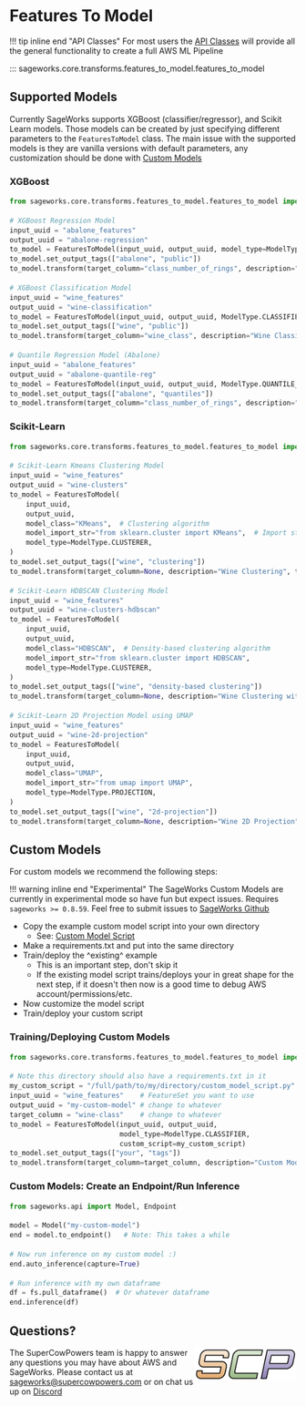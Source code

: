 # Features To Model
!!! tip inline end "API Classes"
    For most users the [API Classes](../../api_classes/overview.md) will provide all the general functionality to create a full AWS ML Pipeline

::: sageworks.core.transforms.features_to_model.features_to_model

## Supported Models
Currently SageWorks supports XGBoost (classifier/regressor), and Scikit Learn models. Those models can be created by just specifying different parameters to the `FeaturesToModel` class. The main issue with the supported models is they are vanilla versions with default parameters, any customization should be done with [Custom Models](#custom-models)

### XGBoost
```python
from sageworks.core.transforms.features_to_model.features_to_model import FeaturesToModel

# XGBoost Regression Model
input_uuid = "abalone_features"
output_uuid = "abalone-regression"
to_model = FeaturesToModel(input_uuid, output_uuid, model_type=ModelType.REGRESSOR)
to_model.set_output_tags(["abalone", "public"])
to_model.transform(target_column="class_number_of_rings", description="Abalone Regression")

# XGBoost Classification Model
input_uuid = "wine_features"
output_uuid = "wine-classification"
to_model = FeaturesToModel(input_uuid, output_uuid, ModelType.CLASSIFIER)
to_model.set_output_tags(["wine", "public"])
to_model.transform(target_column="wine_class", description="Wine Classification")

# Quantile Regression Model (Abalone)
input_uuid = "abalone_features"
output_uuid = "abalone-quantile-reg"
to_model = FeaturesToModel(input_uuid, output_uuid, ModelType.QUANTILE_REGRESSOR)
to_model.set_output_tags(["abalone", "quantiles"])
to_model.transform(target_column="class_number_of_rings", description="Abalone Quantile Regression")
```
### Scikit-Learn
```python
from sageworks.core.transforms.features_to_model.features_to_model import FeaturesToModel

# Scikit-Learn Kmeans Clustering Model
input_uuid = "wine_features"
output_uuid = "wine-clusters"
to_model = FeaturesToModel(
    input_uuid,
    output_uuid,
    model_class="KMeans",  # Clustering algorithm
    model_import_str="from sklearn.cluster import KMeans",  # Import statement for KMeans
    model_type=ModelType.CLUSTERER,
)
to_model.set_output_tags(["wine", "clustering"])
to_model.transform(target_column=None, description="Wine Clustering", train_all_data=True)

# Scikit-Learn HDBSCAN Clustering Model
input_uuid = "wine_features"
output_uuid = "wine-clusters-hdbscan"
to_model = FeaturesToModel(
    input_uuid,
    output_uuid,
    model_class="HDBSCAN",  # Density-based clustering algorithm
    model_import_str="from sklearn.cluster import HDBSCAN",
    model_type=ModelType.CLUSTERER,
)
to_model.set_output_tags(["wine", "density-based clustering"])
to_model.transform(target_column=None, description="Wine Clustering with HDBSCAN", train_all_data=True)

# Scikit-Learn 2D Projection Model using UMAP
input_uuid = "wine_features"
output_uuid = "wine-2d-projection"
to_model = FeaturesToModel(
    input_uuid,
    output_uuid,
    model_class="UMAP",
    model_import_str="from umap import UMAP",
    model_type=ModelType.PROJECTION,
)
to_model.set_output_tags(["wine", "2d-projection"])
to_model.transform(target_column=None, description="Wine 2D Projection", train_all_data=True)
```
    
## Custom Models
For custom models we recommend the following steps:

!!! warning inline end "Experimental"
    The SageWorks Custom Models are currently in experimental mode so have fun but expect issues. Requires `sageworks >= 0.8.59`. Feel free to submit issues to [SageWorks Github](https://github.com/SuperCowPowers/sageworks)

- Copy the example custom model script into your own directory
    - See: [Custom Model Script](https://github.com/SuperCowPowers/sageworks/tree/main/src/sageworks/model_scripts/custom_script)
- Make a requirements.txt and put into the same directory
- Train/deploy the ^existing^ example
    - This is an important step, don't skip it
    - If the existing model script trains/deploys your in great shape for the next step, if it doesn't then now is a good time to debug AWS account/permissions/etc.
- Now customize the model script
- Train/deploy your custom script

### Training/Deploying Custom Models
```python
from sageworks.core.transforms.features_to_model.features_to_model import FeaturesToModel

# Note this directory should also have a requirements.txt in it
my_custom_script = "/full/path/to/my/directory/custom_model_script.py"
input_uuid = "wine_features"    # FeatureSet you want to use
output_uuid = "my-custom-model" # change to whatever
target_column = "wine-class"    # change to whatever
to_model = FeaturesToModel(input_uuid, output_uuid,
                           model_type=ModelType.CLASSIFIER, 
                           custom_script=my_custom_script)
to_model.set_output_tags(["your", "tags"])
to_model.transform(target_column=target_column, description="Custom Model")
``` 

### Custom Models: Create an Endpoint/Run Inference
```python
from sageworks.api import Model, Endpoint

model = Model("my-custom-model")
end = model.to_endpoint()   # Note: This takes a while

# Now run inference on my custom model :)
end.auto_inference(capture=True)

# Run inference with my own dataframe
df = fs.pull_dataframe()  # Or whatever dataframe
end.inference(df)
``` 

## Questions?
<img align="right" src="../../../images/scp.png" width="180">

The SuperCowPowers team is happy to answer any questions you may have about AWS and SageWorks. Please contact us at [sageworks@supercowpowers.com](mailto:sageworks@supercowpowers.com) or on chat us up on [Discord](https://discord.gg/WHAJuz8sw8)